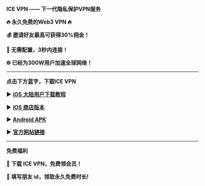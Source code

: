 **ICE VPN —— 下一代隐私保护VPN服务**

**🔥 永久免费的Web3 VPN 🔥**

**💰 邀请好友最高可获得30%佣金！**

**🚀 无需配置，3秒内连接！**

**🌐 已经为300W用户加速全球网络！**


****
**点击下方蓝字，下载ICE VPN**

▶️ [**iOS 大陆用户下载教程**](https://github.com/CatherineIce/ICE-VPN/blob/48bbdec0a0c1c41aaf05a89dffb8d91dd59aa5d3/iOS%20%E7%89%88%E6%9C%AC%E4%B8%8B%E8%BD%BD%E6%95%99%E7%A8%8B.pdf)

▶️ [**iOS 商店版本**](https://apps.apple.com/us/app/ice-vpn/id6447135613?l=zh-Hans-CN)

▶️ [**Android APK**](https://raw.githubusercontent.com/ICE-ShieldNetwork/ICE-VPN/main/Ice_VPN_v1.0.1_08150539_release.apk)

▶️ [**官方网站链接**](https://www.icevpn.app)

***
**免费福利**

**🎁 下载 ICE VPN，免费领会员！**

**🎁 填写朋友 id，领取永久免费时长!**
